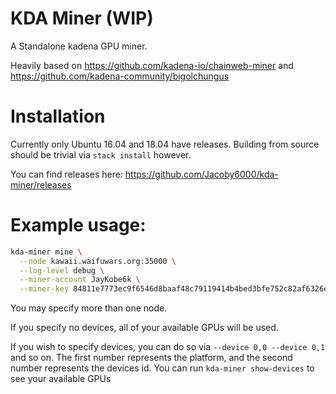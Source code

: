 # KDA Miner (WIP)

A Standalone kadena GPU miner.

Heavily based on https://github.com/kadena-io/chainweb-miner and https://github.com/kadena-community/bigolchungus

# Installation

Currently only Ubuntu 16.04 and 18.04 have releases. Building from source should be trivial via `stack install` however.

You can find releases here: https://github.com/Jacoby6000/kda-miner/releases

# Example usage:

```bash
kda-miner mine \
  --node kawaii.waifuwars.org:35000 \
  --log-level debug \
  --miner-account JayKobe6k \
  --miner-key 84811e7773ec9f6546d8baaf48c79119414b4bed3bfe752c82af6326e5d6b7ff
```

You may specify more than one node.

If you specify no devices, all of your available GPUs will be used.

If you wish to specify devices, you can do so via `--device 0,0 --device 0,1` and so on.  The first number represents 
the platform, and the second number represents the devices id.  You can run `kda-miner show-devices` to see your 
available GPUs
